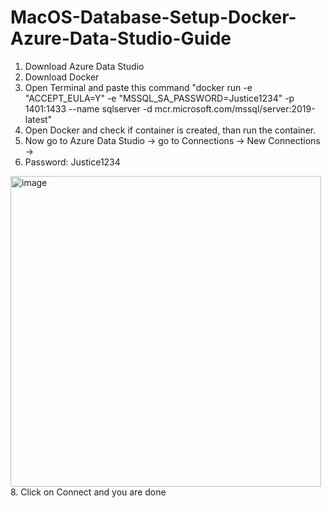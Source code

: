 # MacOS-Database-Setup-Docker-Azure-Data-Studio-Guide
1. Download Azure Data Studio
2. Download Docker
3. Open Terminal and paste this command "docker run -e "ACCEPT_EULA=Y" -e "MSSQL_SA_PASSWORD=Justice1234" -p 1401:1433 --name sqlserver -d mcr.microsoft.com/mssql/server:2019-latest"
4. Open Docker and check if container is created, than run the container.
5. Now go to Azure Data Studio -> go to Connections -> New Connections ->
6. Password: Justice1234
<img width="497" alt="image" src="https://github.com/user-attachments/assets/27d4ca77-41b9-4c3f-9b06-ac63d8e91b12">
8. Click on Connect and you are done
